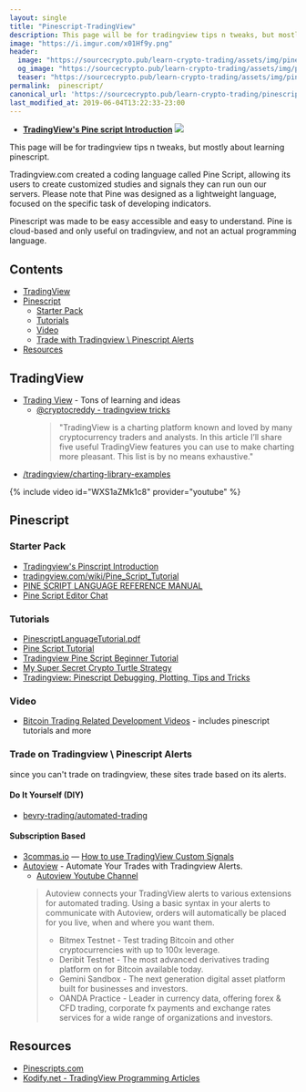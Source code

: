 ```yaml
---
layout: single
title: "Pinescript-TradingView"
description: This page will be for tradingview tips n tweaks, but mostly about learning pinescript.
image: "https://i.imgur.com/x01Hf9y.png"
header:
  image: "https://sourcecrypto.pub/learn-crypto-trading/assets/img/pinescript.png"
  og_image: "https://sourcecrypto.pub/learn-crypto-trading/assets/img/pinescript.png"
  teaser: "https://sourcecrypto.pub/learn-crypto-trading/assets/img/pinescript.png"
permalink:  pinescript/
canonical_url: 'https://sourcecrypto.pub/learn-crypto-trading/pinescript/'
last_modified_at: 2019-06-04T13:22:33-23:00
---
```


* [**TradingView's Pine script Introduction**](https://www.tradingview.com/blog/en/tradingview-s-pine-script-introduction-203/)
  [![](https://i.imgur.com/x01Hf9y.png)](https://www.tradingview.com/blog/en/tradingview-s-pine-script-introduction-203/)


This page will be for tradingview tips n tweaks, but mostly about learning pinescript.

Tradingview.com created a coding language called Pine Script, allowing its users to create customized studies and signals they can run oun our servers. Please note that Pine was designed as a lightweight language, focused on the specific task of developing indicators. 

Pinescript was made to be easy accessible and easy to understand. Pine is cloud-based and only useful on tradingview, and not an actual programming language.  

## Contents
* [TradingView](#tradingview)
* [Pinescript](#pinescript)
  * [Starter Pack](#starter-pack)
  * [Tutorials](#tutorials)
  * [Video](#video)
  * [Trade with Tradingview \ Pinescript Alerts](#trade-on-tradingview-pinescript-alerts)
* [Resources](#resources)

## TradingView 

* [Trading View](https://www.tradingview.com) - Tons of learning and ideas
  * [@cryptocreddy - tradingview tricks](https://medium.com/@cryptocreddy/5-useful-tradingview-tricks-30404ed41653)
    > "TradingView is a charting platform known and loved by many cryptocurrency traders and analysts. In this article I’ll share five useful TradingView features you can use to make charting more pleasant. This list is by no means exhaustive."
* [/tradingview/charting-library-examples](https://github.com/tradingview/charting-library-examples)

{% include video id="WXS1aZMk1c8" provider="youtube" %}


## Pinescript 

### Starter Pack 

* [Tradingview's Pinscript Introduction](https://blog.tradingview.com/en/tradingview-s-pine-script-introduction-203/)  
* [tradingview.com/wiki/Pine_Script_Tutorial](https://www.tradingview.com/wiki/Pine_Script_Tutorial)
* [PINE SCRIPT LANGUAGE REFERENCE MANUAL](https://www.tradingview.com/study-script-reference/)
* [Pine Script Editor Chat](https://www.tradingview.com/chat/#BfmVowG1TZkKO235)

### Tutorials 

* [PinescriptLanguageTutorial.pdf](http://webcache.googleusercontent.com/search?q=cache:TWrtCkFl1wUJ:www.finanzaonline.com/forum/attachments/analisi-tecnica-t-s-e-psicologia-del-trading/2215904d1454655594-fortezza-bastiani-elaborazione-di-trading-systems-analisi-ciclica-onde-di-elliott-pinescriptlanguagetutorial.pdf)
* [Pine Script Tutorial](https://medium.com/@mysteryta47/pine-script-tutorial-8a140f6b7a25)
* [Tradingview Pine Script Beginner Tutorial](https://backtest-rookies.com/2017/06/07/trading-view-first-script/)
* [My Super Secret Crypto Turtle Strategy](https://hackernoon.com/my-super-secret-crypto-turtle-strategy-revealed-ae7492fb01a6) 
* [Tradingview: Pinescript Debugging, Plotting, Tips and Tricks](https://backtest-rookies.com/2018/02/09/tradingview-pinescript-debugging-plotting-tips-tricks/)

### Video 

* [Bitcoin Trading Related Development Videos](https://www.youtube.com/watch?v=Kwlxngw1YBY&list=PLhWIQKZKupCYbPpIb2Oe-D1sljPeaTQAy) - includes pinescript tutorials and more

### Trade on Tradingview \ Pinescript Alerts

since you can't trade on tradingview, these sites trade based on its alerts.
#### Do It Yourself (DIY)
* [bevry-trading/automated-trading](https://github.com/bevry-trading/automated-trading)

#### Subscription Based
* [3commas.io](https://3commas.io) — [How to use TradingView Custom Signals](https://support.3commas.io/hc/en-us/articles/360010108254--10-08-18-How-to-use-TradingView-Custom-Signals)
* [Autoview](https://autoview.with.pink) - Automate Your Trades with Tradingview Alerts.
  * [Autoview Youtube Channel](https://www.youtube.com/channel/UCMdSMlXmbdSy8Z2NUZzYJNQ)
  >Autoview connects your TradingView alerts to various extensions for automated trading. Using a basic syntax in your alerts to communicate with Autoview, orders will automatically be placed for you live, when and where you want them.
  >
  >* Bitmex Testnet - Test trading Bitcoin and other cryptocurrencies with up to 100x leverage. 
  >* Deribit Testnet - The most advanced derivatives trading platform on for Bitcoin available today. 
  >* Gemini Sandbox - The next generation digital asset platform built for businesses and investors. 
  >* OANDA Practice - Leader in currency data, offering forex & CFD trading, corporate fx payments and exchange rates services for a wide range of organizations and investors. 

## Resources 

* [Pinescripts.com](http://www.pinescripts.com/)
* [Kodify.net - TradingView Programming Articles](https://kodify.net/tradingview-programming-articles/)





